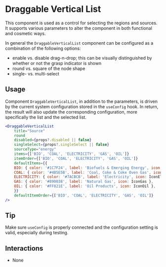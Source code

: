 # Draggable Vertical List

This component is used as a control for selecting the regions and sources. It supports various parameters to alter the component in both functional and cosmetic ways.

In general the `DraggableVerticalList` component can be configured as a combination of the following options:
- enable vs. disable drag-n-drop; this can be visually distinguished by whether or not the grasp indicator is shown
- round vs. square of the node shape
- single- vs. multi-select

## Usage

Component `DraggableVerticalList`, in addition to the parameters, is driven by the current system configuration stored in the `useConfig` hook.
In return, the result will also update the corresponding configuration, more specifically the list and the selected list.

```jsx
<DraggableVerticalList
    title="Source"
    round
    disabled={props?.disabled || false}
    singleSelect={props?.singleSelect || false}
    sourceType="energy"
    items={['BIO', 'COAL', 'ELECTRICITY', 'GAS', 'OIL']}
    itemOrder={['BIO', 'COAL', 'ELECTRICITY', 'GAS', 'OIL']}
    defaultItems={{
    BIO: { color: '#1C7F24', label: 'Biofuels & Emerging Energy', icon: IconBiofuel },
    COAL: { color: '#4B5E5B', label: 'Coal, Coke & Coke Oven Gas', icon: IconCoal },
    ELECTRICITY: { color: '#7ACBCB', label: 'Electricity', icon: IconElectricity },
    GAS: { color: '#890038', label: 'Natural Gas', icon: IconGas },
    OIL: { color: '#FF821E', label: 'Oil Products', icon: IconOil },
    }}
    defaultItemOrder={['BIO', 'COAL', 'ELECTRICITY', 'GAS', 'OIL']}
/>
```

## Tip

Make sure `useConfig` is properly connected and the configuration setting is valid, especially during testing.

## Interactions

- None
